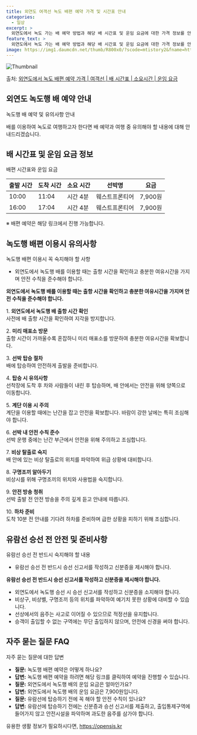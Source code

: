```yaml
---
title: 외연도 여객선 녹도 배편 예약 가격 및 시간표 안내
categories:
  - 일상
excerpt: >
  외연도에서 녹도 가는 배 예약 방법과 해당 배 시간표 및 운임 요금에 대한 가격 정보를 안내 드리겠습니다. 안전하고 재밋는 녹도행 여행을 위해 아래 정보 참고하시기 바랍니다. 녹도행 배편 예약하기 👈 클릭외연도에서 녹도행 배 시간표출발 시간도착 시간소요 시간선박명요금10:0011:041시간 4분웨스트프론티어7,900원16:0017:041시간 4분웨스트프론티어7,900원녹도행 배편 예약하기 👈 클릭외연도에서 녹도행 여객선 탑승 시 이용수칙외연도에서 녹도행 배를 이용할 때 꼭 알아야 할 탑승 시 이용수칙에 대해 소개합니다. 중요 내용: 외연도에서 녹도행 여객선을 이용할 때는 출항 시간을 확인하고 충분한 여유시간을 가지며 안전 수칙을 준수해야 합니다. 1. 외연도에서 녹도행 배 출항 시간 확인 사전에 배 출항..
feature_text: >
  외연도에서 녹도 가는 배 예약 방법과 해당 배 시간표 및 운임 요금에 대한 가격 정보를 안내 드리겠습니다. 안전하고 재밋는 녹도행 여행을 위해 아래 정보 참고하시기 바랍니다. 녹도행 배편 예약하기 👈 클릭외연도에서 녹도행 배 시간표출발 시간도착 시간소요 시간선박명요금10:0011:041시간 4분웨스트프론티어7,900원16:0017:041시간 4분웨스트프론티어7,900원녹도행 배편 예약하기 👈 클릭외연도에서 녹도행 여객선 탑승 시 이용수칙외연도에서 녹도행 배를 이용할 때 꼭 알아야 할 탑승 시 이용수칙에 대해 소개합니다. 중요 내용: 외연도에서 녹도행 여객선을 이용할 때는 출항 시간을 확인하고 충분한 여유시간을 가지며 안전 수칙을 준수해야 합니다. 1. 외연도에서 녹도행 배 출항 시간 확인 사전에 배 출항..
image: https://img1.daumcdn.net/thumb/R800x0/?scode=mtistory2&fname=https%3A%2F%2Fblog.kakaocdn.net%2Fdn%2FvPg4v%2FbtsHCVoHS0L%2FapPr6fHt0EeUlFVv1KU0Jk%2Fimg.webp
---
```


![Thumbnail](https://img1.daumcdn.net/thumb/R800x0/?scode=mtistory2&fname=https%3A%2F%2Fblog.kakaocdn.net%2Fdn%2FvPg4v%2FbtsHCVoHS0L%2FapPr6fHt0EeUlFVv1KU0Jk%2Fimg.webp)

<p>출처: <a href="https://opensis.kr/entry/%EC%99%B8%EC%97%B0%EB%8F%84%EC%97%90%EC%84%9C-%EB%85%B9%EB%8F%84-%EB%B0%B0%ED%8E%B8-%EC%98%88%EC%95%BD-%EA%B0%80%EA%B2%A9-%EC%97%AC%EA%B0%9D%EC%84%A0-%EB%B0%B0-%EC%8B%9C%EA%B0%84%ED%91%9C-%EC%86%8C%EC%9A%94%EC%8B%9C%EA%B0%84-%EC%9A%B4%EC%9E%84-%EC%9A%94%EA%B8%88" rel="dofollow">외연도에서 녹도 배편 예약 가격 | 여객선 | 배 시간표 | 소요시간 | 운임 요금</a> </p>

## 외연도 녹도행 배 예약 안내

녹도행 배 예약 및 유의사항 안내

배를 이용하여 녹도로 여행하고자 한다면 배 예약과 여행 중 유의해야 할 내용에 대해 안내드리겠습니다.

## 배 시간표 및 운임 요금 정보

배편 시간표와 운임 요금

**출발 시간** | **도착 시간** | **소요 시간** | **선박명** | **요금**  
---|---|---|---|---  
10:00 | 11:04 | 시간 4분 | 웨스트프론티어 | 7,900원  
16:00 | 17:04 | 시간 4분 | 웨스트프론티어 | 7,900원  
  


※ 배편 예약은 해당 링크에서 진행 가능합니다.



## 녹도행 배편 이용시 유의사항

녹도행 배편 이용시 꼭 숙지해야 할 사항

  * 외연도에서 녹도행 배를 이용할 때는 출항 시간을 확인하고 충분한 여유시간을 가지며 안전 수칙을 준수해야 합니다.

**외연도에서 녹도행 배를 이용할 때는 출항 시간을 확인하고 충분한 여유시간을 가지며 안전 수칙을 준수해야 합니다.**

1\. **외연도에서 녹도행 배 출항 시간 확인**  
사전에 배 출항 시간을 확인하여 지각을 방지합니다.

2\. **미리 매표소 방문**  
출항 시간이 가까울수록 혼잡하니 미리 매표소를 방문하여 충분한 여유시간을 확보합니다.

3\. **선박 탑승 절차**  
배에 탑승하여 안전하게 출발을 준비합니다.

4\. **탑승 시 유의사항**  
선착장에 도착 후 차와 사람들이 내린 후 탑승하며, 배 안에서는 안전을 위해 양쪽으로 이동합니다.

5\. **계단 이용 시 주의**  
계단을 이용할 때에는 난간을 잡고 안전을 확보합니다. 바람이 강한 날에는 특히 조심해야 합니다.

6\. **선박 내 안전 수칙 준수**  
선박 운행 중에는 난간 부근에서 안전을 위해 주의하고 조심합니다.

7\. **비상 탈출로 숙지**  
배 안에 있는 비상 탈출로의 위치를 파악하여 위급 상황에 대비합니다.

8\. **구명조끼 알아두기**  
비상시를 위해 구명조끼의 위치와 사용법을 숙지합니다.

9\. **안전 방송 청취**  
선박 출발 전 안전 방송을 주의 깊게 듣고 안내에 따릅니다.

10\. **하차 준비**  
도착 10분 전 안내를 기다려 하차를 준비하며 급한 상황을 피하기 위해 조심합니다.

## 유람선 승선 전 안전 및 준비사항

유람선 승선 전 반드시 숙지해야 할 내용

  * 유람선 승선 전 반드시 승선 신고서를 작성하고 신분증을 제시해야 합니다.

**유람선 승선 전 반드시 승선 신고서를 작성하고 신분증을 제시해야 합니다.**

  * 외연도에서 녹도행 승선 시 승선 신고서를 작성하고 신분증을 소지해야 합니다.
  * 비상구, 비상벨, 구명조끼 등의 위치를 파악하여 예기치 못한 상황에 대비할 수 있습니다.
  * 선상에서의 음주는 사고로 이어질 수 있으므로 적정선을 유지합니다.
  * 승객이 출입할 수 없는 구역에는 무단 출입하지 않으며, 안전에 신경을 써야 합니다.

## 자주 묻는 질문 FAQ

자주 묻는 질문에 대한 답변

  * **질문:** 녹도행 배편 예약은 어떻게 하나요?
  * **답변:** 녹도행 배편 예약을 하려면 해당 링크를 클릭하여 예약을 진행할 수 있습니다.
  * **질문:** 외연도에서 녹도행 배의 운임 요금은 얼마인가요?
  * **답변:** 외연도에서 녹도행 배의 운임 요금은 7,900원입니다.
  * **질문:** 유람선에 탑승하기 전에 꼭 해야 할 안전 수칙이 있나요?
  * **답변:** 유람선에 탑승하기 전에는 신분증과 승선 신고서를 제출하고, 출입통제구역에 들어가지 않고 안전시설을 파악하며 과도한 음주를 삼가야 합니다.



 

유용한 생활 정보가 필요하시다면, <a href="https://opensis.kr" rel="dofollow">https://opensis.kr</a>


